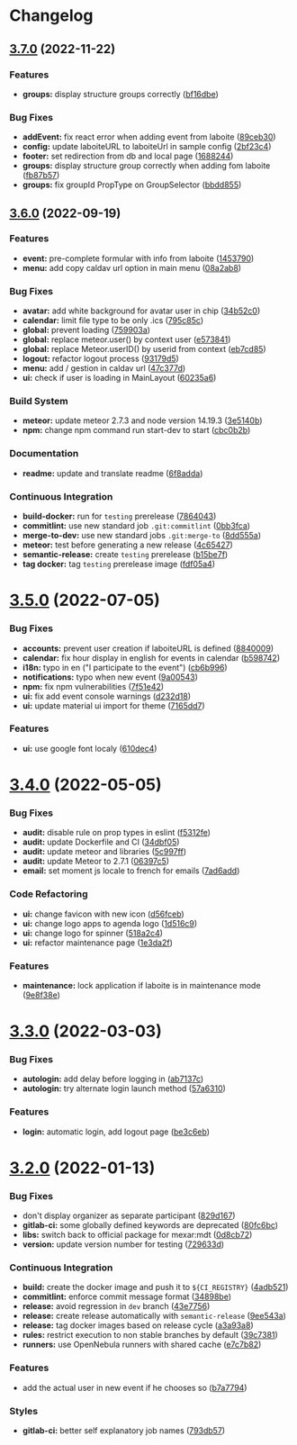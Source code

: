 # Changelog

## [3.7.0](https://gitlab.mim-libre.fr/alphabet/agenda/compare/release/3.6.0...release/3.7.0) (2022-11-22)


### Features

* **groups:** display structure groups correctly ([bf16dbe](https://gitlab.mim-libre.fr/alphabet/agenda/commit/bf16dbe0ce2453c1b99ebd1f7910070594bf0aaf))


### Bug Fixes

* **addEvent:** fix react error when adding event from laboite ([89ceb30](https://gitlab.mim-libre.fr/alphabet/agenda/commit/89ceb308b02a3fd2ecb449cac01efc22a60629de))
* **config:** update laboiteURL to laboiteUrl in sample config ([2bf23c4](https://gitlab.mim-libre.fr/alphabet/agenda/commit/2bf23c45da5b6b6e2dc477bd3a1844fe02ae2203))
* **footer:** set redirection from db and local page ([1688244](https://gitlab.mim-libre.fr/alphabet/agenda/commit/168824486fb55254bf758d8bbb85d2533d5be7c3))
* **groups:** display structure group correctly when adding fom laboite ([fb87b57](https://gitlab.mim-libre.fr/alphabet/agenda/commit/fb87b572e8d26187bed17225e04fd27269659a29))
* **groups:** fix groupId PropType on GroupSelector ([bbdd855](https://gitlab.mim-libre.fr/alphabet/agenda/commit/bbdd855ec716dcb1e7bf64e35067e9a2f1537675))

## [3.6.0](https://gitlab.mim-libre.fr/alphabet/agenda/compare/release/3.5.0...release/3.6.0) (2022-09-19)


### Features

* **event:** pre-complete formular with info from laboite ([1453790](https://gitlab.mim-libre.fr/alphabet/agenda/commit/14537902f614bdd45bda36cc9de8e425c105d62c))
* **menu:** add copy caldav url option in main menu ([08a2ab8](https://gitlab.mim-libre.fr/alphabet/agenda/commit/08a2ab80e00b1665c9fd83bbaeb38ecf2551d7a8))


### Bug Fixes

* **avatar:** add white background for avatar user in chip ([34b52c0](https://gitlab.mim-libre.fr/alphabet/agenda/commit/34b52c02573d3e3b4967af1636338941e58b9888))
* **calendar:** limit file type to be only .ics ([795c85c](https://gitlab.mim-libre.fr/alphabet/agenda/commit/795c85cadea1bf4029e2383e1f05bf8613b3ce97))
* **global:** prevent loading ([759903a](https://gitlab.mim-libre.fr/alphabet/agenda/commit/759903a13c3f40cbf3c0c4320275ac7db4e61b22))
* **global:** replace meteor.user() by context user ([e573841](https://gitlab.mim-libre.fr/alphabet/agenda/commit/e573841d9522b2db7625f5538231bf3f2fb32b19))
* **global:** replace Meteor.userID() by userid from context ([eb7cd85](https://gitlab.mim-libre.fr/alphabet/agenda/commit/eb7cd857cfe93353184a055b3a9494723c5ab1d7))
* **logout:** refactor logout process ([93179d5](https://gitlab.mim-libre.fr/alphabet/agenda/commit/93179d514bfb2f974771cdd0967914c71f6b56b1))
* **menu:** add / gestion in caldav url ([47c377d](https://gitlab.mim-libre.fr/alphabet/agenda/commit/47c377d17698efcba55ffca64767086fc44a4bf9))
* **ui:** check if user is loading in MainLayout ([60235a6](https://gitlab.mim-libre.fr/alphabet/agenda/commit/60235a6c0e15a873237483d4a5086a4c4fe25758))


### Build System

* **meteor:** update meteor 2.7.3 and node version 14.19.3 ([3e5140b](https://gitlab.mim-libre.fr/alphabet/agenda/commit/3e5140b072de259a2b42385a260443fedb657f6f))
* **npm:** change npm command run start-dev to start ([cbc0b2b](https://gitlab.mim-libre.fr/alphabet/agenda/commit/cbc0b2b7318b2389a099f7d81d1bab37a13c0372))


### Documentation

* **readme:** update and translate readme ([6f8adda](https://gitlab.mim-libre.fr/alphabet/agenda/commit/6f8adda9906b7e2f6fbc205ece191546201aadac))


### Continuous Integration

* **build-docker:** run for `testing` prerelease ([7864043](https://gitlab.mim-libre.fr/alphabet/agenda/commit/7864043848ab9d94b6c3e210c12b7ff26d7acf61))
* **commitlint:** use new standard job `.git:commitlint` ([0bb3fca](https://gitlab.mim-libre.fr/alphabet/agenda/commit/0bb3fcac62fbbde6a008bbc612ca463e908ead2f))
* **merge-to-dev:** use new standard jobs `.git:merge-to` ([8dd555a](https://gitlab.mim-libre.fr/alphabet/agenda/commit/8dd555aa1fa59085e02c7f6c23ea087253925b2d))
* **meteor:** test before generating a new release ([4c65427](https://gitlab.mim-libre.fr/alphabet/agenda/commit/4c65427c902ffed27e6aefe60ba8978e26a0b0dd))
* **semantic-release:** create `testing` prerelease ([b15be7f](https://gitlab.mim-libre.fr/alphabet/agenda/commit/b15be7f11d0001b27a6b1372ef7c9bea5ef5048d))
* **tag docker:** tag `testing` prerelease image ([fdf05a4](https://gitlab.mim-libre.fr/alphabet/agenda/commit/fdf05a4669a852362908f06082e43f23e21063c0))

# [3.5.0](https://gitlab.mim-libre.fr/alphabet/agenda/compare/release/3.4.0...release/3.5.0) (2022-07-05)


### Bug Fixes

* **accounts:** prevent user creation if laboiteURL is defined ([8840009](https://gitlab.mim-libre.fr/alphabet/agenda/commit/884000905b8b18da3cb0d73553145c27bd2b7494))
* **calendar:** fix hour display in english for events in calendar ([b598742](https://gitlab.mim-libre.fr/alphabet/agenda/commit/b598742e09a267ac391ae96b8b2de322356dfbd2))
* **i18n:** typo in en ("I participate to the event") ([cb6b996](https://gitlab.mim-libre.fr/alphabet/agenda/commit/cb6b996bb895667dbb2c0bf57b9f3c9b59dbf95b))
* **notifications:** typo when new event ([9a00543](https://gitlab.mim-libre.fr/alphabet/agenda/commit/9a0054323d4b5635d547575f1d646de71af13cbb))
* **npm:** fix npm vulnerabilities ([7f51e42](https://gitlab.mim-libre.fr/alphabet/agenda/commit/7f51e42600c47a91b019fe64fecc344c66849ff7))
* **ui:** fix add event console warnings ([d232d18](https://gitlab.mim-libre.fr/alphabet/agenda/commit/d232d18a8ec2a17a6e87b1d7a5b763b0e677311d))
* **ui:** update material ui import for theme ([7165dd7](https://gitlab.mim-libre.fr/alphabet/agenda/commit/7165dd7bb1a3f42283044b1996ad62fc68255ec4))


### Features

* **ui:** use google font localy ([610dec4](https://gitlab.mim-libre.fr/alphabet/agenda/commit/610dec49b3f1790ecc838719070f45eac5efcd81))

# [3.4.0](https://gitlab.mim-libre.fr/alphabet/agenda/compare/release/3.3.0...release/3.4.0) (2022-05-05)


### Bug Fixes

* **audit:** disable rule on prop types in eslint ([f5312fe](https://gitlab.mim-libre.fr/alphabet/agenda/commit/f5312fe1477d0bbf90766c6e462538706410e8bd))
* **audit:** update Dockerfile and CI ([34dbf05](https://gitlab.mim-libre.fr/alphabet/agenda/commit/34dbf05bd883d9cc4f5b1f14e7836284416c88ae))
* **audit:** update meteor and libraries ([5c997ff](https://gitlab.mim-libre.fr/alphabet/agenda/commit/5c997ff3a0bd5d9083bb124c3b2df2fabbc0085c))
* **audit:** update Meteor to 2.7.1 ([06397c5](https://gitlab.mim-libre.fr/alphabet/agenda/commit/06397c5998be6f1db0f9878507f5cacf33498a76))
* **email:** set moment js locale to french for emails ([7ad6add](https://gitlab.mim-libre.fr/alphabet/agenda/commit/7ad6addd50e438ef525af73f17158ea84ce890b6))


### Code Refactoring

* **ui:** change favicon with new icon ([d56fceb](https://gitlab.mim-libre.fr/alphabet/agenda/commit/d56fceb811d5967f555c523fd1d08f726b9ce59b))
* **ui:** change logo apps to agenda logo ([1d516c9](https://gitlab.mim-libre.fr/alphabet/agenda/commit/1d516c9a9660c471eadfce334b4f2c76deda9548))
* **ui:** change logo for spinner ([518a2c4](https://gitlab.mim-libre.fr/alphabet/agenda/commit/518a2c46dd823d7c5df1d81a5c76eb1cbc1e2224))
* **ui:** refactor maintenance page ([1e3da2f](https://gitlab.mim-libre.fr/alphabet/agenda/commit/1e3da2fdae9f3b08304c6cf0d6b5cbe7175f1270))


### Features

* **maintenance:** lock application if laboite is in maintenance mode ([9e8f38e](https://gitlab.mim-libre.fr/alphabet/agenda/commit/9e8f38edab6278c832f4c34652678a08af9e2abb))

# [3.3.0](https://gitlab.mim-libre.fr/alphabet/agenda/compare/release/3.2.0...release/3.3.0) (2022-03-03)


### Bug Fixes

* **autologin:** add delay before logging in ([ab7137c](https://gitlab.mim-libre.fr/alphabet/agenda/commit/ab7137cb8c8fad696980998c5ab4d27a53ea1a70))
* **autologin:** try alternate login launch method ([57a6310](https://gitlab.mim-libre.fr/alphabet/agenda/commit/57a6310530939b63d2e9af4eb00fba9fa5379e2e))


### Features

* **login:** automatic login, add logout page ([be3c6eb](https://gitlab.mim-libre.fr/alphabet/agenda/commit/be3c6ebbef1f55476f62679673dd0e1cc822d15e))

# [3.2.0](https://gitlab.mim-libre.fr/alphabet/agenda/compare/release/3.1.0...release/3.2.0) (2022-01-13)


### Bug Fixes

* don't display organizer as separate participant ([829d167](https://gitlab.mim-libre.fr/alphabet/agenda/commit/829d16768e93d03c0f7f027f60bd4b18eee87aca))
* **gitlab-ci:** some globally defined keywords are deprecated ([80fc6bc](https://gitlab.mim-libre.fr/alphabet/agenda/commit/80fc6bc01392df6fe34057de2341c3ba554fc3ac))
* **libs:** switch back to official package for mexar:mdt ([0d8cb72](https://gitlab.mim-libre.fr/alphabet/agenda/commit/0d8cb725799b463caf134eb4ee5af70f949e7741))
* **version:** update version number for testing ([729633d](https://gitlab.mim-libre.fr/alphabet/agenda/commit/729633d4267c9169ace708e32996471ac5b0b919))


### Continuous Integration

* **build:** create the docker image and push it to `${CI_REGISTRY}` ([4adb521](https://gitlab.mim-libre.fr/alphabet/agenda/commit/4adb521c598486b9666053cdee210a05f0e0573a))
* **commitlint:** enforce commit message format ([34898be](https://gitlab.mim-libre.fr/alphabet/agenda/commit/34898befb863f9052ceefa9d935387b4217f5012))
* **release:** avoid regression in `dev` branch ([43e7756](https://gitlab.mim-libre.fr/alphabet/agenda/commit/43e7756977c223b5495de437b3d98308c2c1adbd))
* **release:** create release automatically with `semantic-release` ([9ee543a](https://gitlab.mim-libre.fr/alphabet/agenda/commit/9ee543a17cc41561d1df91b6161b5ed289679a65))
* **release:** tag docker images based on release cycle ([a3a93a8](https://gitlab.mim-libre.fr/alphabet/agenda/commit/a3a93a82809f73b5fe942694611a3e9a8a4118af))
* **rules:** restrict execution to non stable branches by default ([39c7381](https://gitlab.mim-libre.fr/alphabet/agenda/commit/39c73815c0f75fb7ccda8c641eb246e1fe66972a))
* **runners:** use OpenNebula runners with shared cache ([e7c7b82](https://gitlab.mim-libre.fr/alphabet/agenda/commit/e7c7b8237367b38fcb7e5c71c39a8d00f2b0a10a))


### Features

* add the actual user in new event if he chooses so ([b7a7794](https://gitlab.mim-libre.fr/alphabet/agenda/commit/b7a77940220633967cfb2b4ed3349f12b4e46fd5))


### Styles

* **gitlab-ci:** better self explanatory job names ([793db57](https://gitlab.mim-libre.fr/alphabet/agenda/commit/793db5773515ee5b7182bd7e7f917f314aedcb0b))
